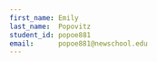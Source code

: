 ```yaml
---
first_name: Emily
last_name:  Popovitz
student_id: popoe881
email:      popoe881@newschool.edu
---
```

